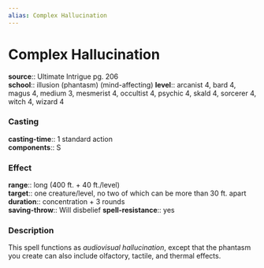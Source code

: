 ```yaml
---
alias: Complex Hallucination
---
```


# Complex Hallucination 

**source**:: Ultimate Intrigue pg. 206  
**school**:: illusion (phantasm) (mind-affecting)
**level**:: arcanist 4, bard 4, magus 4, medium 3, mesmerist 4, occultist 4, psychic 4, skald 4, sorcerer 4, witch 4, wizard 4

### Casting 

**casting-time**:: 1 standard action  
**components**:: S

### Effect 

**range**:: long (400 ft. + 40 ft./level)  
**target**:: one creature/level, no two of which can be more than 30 ft. apart  
**duration**:: concentration + 3 rounds  
**saving-throw**:: Will disbelief
**spell-resistance**:: yes

### Description 

This spell functions as *audiovisual hallucination*, except that the phantasm you create can also include olfactory, tactile, and thermal effects.

